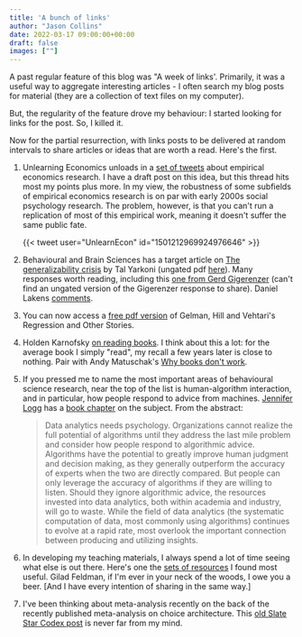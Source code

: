 ```yaml
---
title: 'A bunch of links'
author: "Jason Collins"
date: 2022-03-17 09:00:00+00:00
draft: false
images: [""]
---
```

A past regular feature of this blog was "A week of links'. Primarily, it was a useful way to aggregate interesting articles - I often search my blog posts for material (they are a collection of text files on my computer).

But, the regularity of the feature drove my behaviour: I started looking for links for the post. So, I killed it.

Now for the partial resurrection, with links posts to be delivered at random intervals to share articles or ideas that are worth a read. Here's the first.

1. Unlearning Economics unloads in a [set of tweets](https://twitter.com/UnlearnEcon/status/1501212969924976646) about empirical economics research. I have a draft post on this idea, but this thread hits most my points plus more. In my view, the robustness of some subfields of empirical economics research is on par with early 2000s social psychology research. The problem, however, is that you can't run a replication of most of this empirical work, meaning it doesn't suffer the same public fate.

    {{< tweet user="UnlearnEcon" id="1501212969924976646" >}}

2. Behavioural and Brain Sciences has a target article on [The generalizability crisis](https://doi.org/10.1017/S0140525X20001685) by Tal Yarkoni (ungated pdf [here](https://psyarxiv.com/jqw35/)). Many responses worth reading, including this [one from Gerd Gigerenzer](https://doi.org/10.1017/S0140525X21000327) (can't find an ungated version of the Gigerenzer response to share). Daniel Lakens [comments](http://daniellakens.blogspot.com/2020/01/review-of-generalizability-crisis-by.html).

3. You can now access a [free pdf version](https://avehtari.github.io/ROS-Examples/) of Gelman, Hill and Vehtari's Regression and Other Stories.

4. Holden Karnofsky [on reading books](https://www.cold-takes.com/reading-books-vs-engaging-with-them/). I think about this a lot: for the average book I simply "read", my recall a few years later is close to nothing. Pair with Andy Matuschak's [Why books don't work](https://andymatuschak.org/books/).

5. If you pressed me to name the most important areas of behavioural science research, near the top of the list is human-algorithm interaction, and in particular, how people respond to advice from machines. [Jennifer Logg](https://www.jennlogg.com) has a [book chapter](https://papers.ssrn.com/sol3/papers.cfm?abstract_id=3878873) on the subject. From the abstract:

   >Data analytics needs psychology. Organizations cannot realize the full potential of algorithms until they address the last mile problem and consider how people respond to algorithmic advice. Algorithms have the potential to greatly improve human judgment and decision making, as they generally outperform the accuracy of experts when the two are directly compared. But people can only leverage the accuracy of algorithms if they are willing to listen. Should they ignore algorithmic advice, the resources invested into data analytics, both within academia and industry, will go to waste. While the field of data analytics (the systematic computation of data, most commonly using algorithms) continues to evolve at a rapid rate, most overlook the important connection between producing and utilizing insights.

6. In developing my teaching materials, I always spend a lot of time seeing what else is out there. Here's one the [sets of resources](https://mgto.org/teaching-courses/) I found most useful. Gilad Feldman, if I'm ever in your neck of the woods, I owe you a beer. [And I have every intention of sharing in the same way.]

7. I've been thinking about meta-analysis recently on the back of the recently published meta-analysis on choice architecture. This [old Slate Star Codex post](https://slatestarcodex.com/2014/04/28/the-control-group-is-out-of-control/) is never far from my mind.